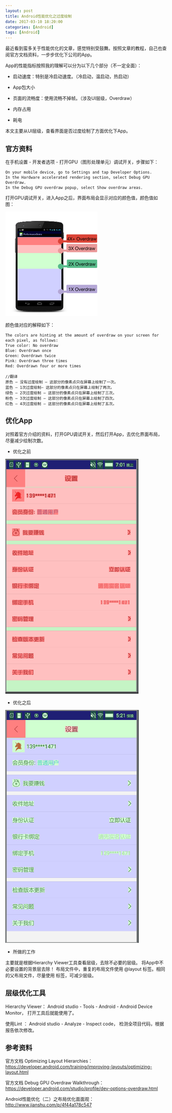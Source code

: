 ```yaml
---
layout: post
title: Android性能优化之过度绘制
date: 2017-03-10 18:20:00
categories: [Android]
tags: [Android]
---
```


最近看到蛮多关于性能优化的文章，感觉特别受鼓舞。按照文章的教程，自己也查阅官方文档资料，一步步优化下公司的App。
<!--more-->


App的性能指标按照我的理解可以分为以下几个部分（不一定全面）：

- 启动速度：特别是冷启动速度。（冷启动，温启动，热启动）

- App包大小

- 页面的流畅度：使用流畅不掉帧。（涉及UI层级，Overdraw）

- 内存占用

- 耗电

本文主要从UI层级，查看界面是否过度绘制了方面优化下App。

##  官方资料

在手机设置 - 开发者选项 - 打开GPU（图形处理单元）调试开关，步骤如下：
	
	On your mobile device, go to Settings and tap Developer Options.
	In the Hardware accelerated rendering section, select Debug GPU Overdraw.
	In the Debug GPU overdraw popup, select Show overdraw areas.

打开GPU调试开关，进入App之后，界面布局会显示对应的颜色值，颜色值如图：

<img src="/assets/drawable/overdraw.png"  alt="pic" />

颜色值对应的解释如下：

	The colors are hinting at the amount of overdraw on your screen for each pixel, as follows:
	True color: No overdraw
	Blue: Overdrawn once
	Green: Overdrawn twice
	Pink: Overdrawn three times
	Red: Overdrawn four or more times

	//翻译
	原色 – 没有过度绘制 – 这部分的像素点只在屏幕上绘制了一次。
	蓝色 – 1次过度绘制– 这部分的像素点只在屏幕上绘制了两次。
	绿色 – 2次过度绘制 – 这部分的像素点只在屏幕上绘制了三次。
	粉色 – 3次过度绘制 – 这部分的像素点只在屏幕上绘制了四次。
	红色 – 4次过度绘制 – 这部分的像素点只在屏幕上绘制了五次。

## 优化App

对照着官方介绍的资料，打开GPU调试开关，然后打开App，去优化界面布局，尽量减少绘制次数。

- 优化之前

<img src="/assets/drawable/overdraw_setting.png"  alt="pic" />


- 优化之后

<img src="/assets/drawable/overdraw_setting_new.png"  alt="pic" />

- 所做的工作

主要就是根据Hierarchy Viewer工具查看层级，去除不必要的层级。 将App中不必要设置的背景层去除！ 布局文件中，重复的布局文件使用 @layout 标签。相同的父布局文件，尽量使用 <Merge>标签，可减少层级。


## 层级优化工具

Hierarchy Viewer： Android studio - Tools - Android - Android Device Monitor， 打开工具后就能使用了。

使用Lint ： Android studio - Analyze - Inspect code， 检测全项目代码，根据报告依次修改。


## 参考资料

官方文档 Optimizing Layout Hierarchies：<https://developer.android.com/training/improving-layouts/optimizing-layout.html>

官方文档 Debug GPU Overdraw Walkthrough：<https://developer.android.com/studio/profile/dev-options-overdraw.html>

Android性能优化（二）之布局优化面面观：<http://www.jianshu.com/p/4f44a178c547>
